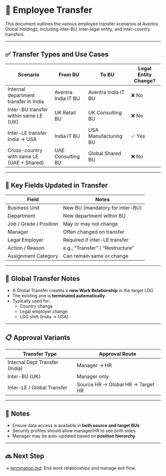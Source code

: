 # 🔁 Employee Transfer

This document outlines the various employee transfer scenarios at Aventra Global Holdings, including inter-BU, inter-legal entity, and inter-country transfers.

---

## ✅ Transfer Types and Use Cases

| Scenario                                     | From BU                      | To BU                          | Legal Entity Change? |
|----------------------------------------------|------------------------------|--------------------------------|-----------------------|
| Internal department transfer in India        | Aventra India IT BU          | Aventra India IT BU            | ❌ No                |
| Inter-BU transfer within same LE (UK)         | UK Retail BU                 | UK Consulting BU               | ❌ No                |
| Inter-LE transfer India → USA                 | India IT BU                  | USA Manufacturing BU           | ✅ Yes               |
| Cross-country with same LE (UAE + Shared)     | UAE Consulting BU            | Global Shared BU               | ❌ No                |

---

## 📝 Key Fields Updated in Transfer

| Field                  | Notes |
|------------------------|-------|
| Business Unit          | New BU (mandatory for inter-BU) |
| Department             | New department within BU        |
| Job / Grade / Position | May or may not change           |
| Manager                | Often changed on transfer       |
| Legal Employer         | Required if inter-LE transfer   |
| Action / Reason        | e.g., “Transfer” / “Restructure”|
| Assignment Category    | Can remain same or change       |

---

## 🔁 Global Transfer Notes

- A Global Transfer creates a **new Work Relationship** in the target LDG
- The existing one is **terminated automatically**
- Typically used for:
  - Country change
  - Legal employer change
  - LDG shift (India → USA)

---

## 📋 Approval Variants

| Transfer Type                    | Approval Route                         |
|----------------------------------|----------------------------------------|
| Internal Dept Transfer (India)   | Manager → HR                           |
| Inter-BU (UK)                    | Manager only                           |
| Inter-LE / Global Transfer       | Source HR → Global HR → Target HR      |

---

## 🔗 Notes

- Ensure data access is available in **both source and target BUs**
- Security profiles should allow manager/HR to see both sides
- Manager may be auto-updated based on **position hierarchy**

---

## 🔜 Next Step

→ [termination.md](termination.md): End work relationships and manage exit flow.
